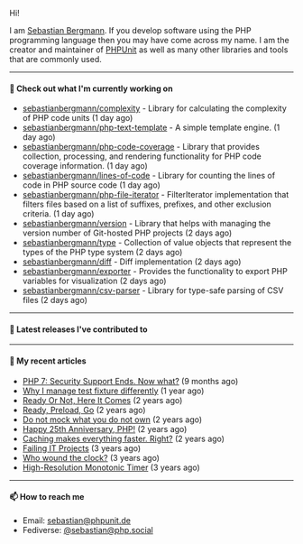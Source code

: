 Hi!

I am [Sebastian Bergmann](https://sebastian-bergmann.de/). If you develop software using the PHP programming language then you may have come across my name. I am the creator and maintainer of [PHPUnit](https://phpunit.de/) as well as many other libraries and tools that are commonly used.

---

#### 👷 Check out what I'm currently working on

- [sebastianbergmann/complexity](https://github.com/sebastianbergmann/complexity) - Library for calculating the complexity of PHP code units (1 day ago)
- [sebastianbergmann/php-text-template](https://github.com/sebastianbergmann/php-text-template) - A simple template engine. (1 day ago)
- [sebastianbergmann/php-code-coverage](https://github.com/sebastianbergmann/php-code-coverage) - Library that provides collection, processing, and rendering functionality for PHP code coverage information. (1 day ago)
- [sebastianbergmann/lines-of-code](https://github.com/sebastianbergmann/lines-of-code) - Library for counting the lines of code in PHP source code (1 day ago)
- [sebastianbergmann/php-file-iterator](https://github.com/sebastianbergmann/php-file-iterator) - FilterIterator implementation that filters files based on a list of suffixes, prefixes, and other exclusion criteria. (1 day ago)
- [sebastianbergmann/version](https://github.com/sebastianbergmann/version) - Library that helps with managing the version number of Git-hosted PHP projects (2 days ago)
- [sebastianbergmann/type](https://github.com/sebastianbergmann/type) - Collection of value objects that represent the types of the PHP type system (2 days ago)
- [sebastianbergmann/diff](https://github.com/sebastianbergmann/diff) - Diff implementation (2 days ago)
- [sebastianbergmann/exporter](https://github.com/sebastianbergmann/exporter) - Provides the functionality to export PHP variables for visualization (2 days ago)
- [sebastianbergmann/csv-parser](https://github.com/sebastianbergmann/csv-parser) - Library for type-safe parsing of CSV files (2 days ago)

---

#### 🔭 Latest releases I've contributed to


---

#### 📜 My recent articles

- [PHP 7: Security Support Ends. Now what?](https://thephp.cc/articles/php-7-security-support-ends-now-what?ref=rss) (9 months ago)
- [Why I manage test fixture differently](https://thephp.cc/articles/why-i-manage-test-fixture-differently?ref=rss) (1 year ago)
- [Ready Or Not, Here It Comes](https://thephp.cc/articles/ready-or-not-here-it-comes?ref=rss) (2 years ago)
- [Ready, Preload, Go](https://thephp.cc/articles/ready-preload-go?ref=rss) (2 years ago)
- [Do not mock what you do not own](https://thephp.cc/articles/do-not-mock-what-you-do-not-own?ref=rss) (2 years ago)
- [Happy 25th Anniversary, PHP!](https://thephp.cc/articles/happy-25th-anniversary-php?ref=rss) (2 years ago)
- [Caching makes everything faster. Right?](https://thephp.cc/articles/caching-makes-everything-faster-right?ref=rss) (2 years ago)
- [Failing IT Projects](https://thephp.cc/articles/failing-it-projects?ref=rss) (3 years ago)
- [Who wound the clock?](https://thephp.cc/articles/who-wound-the-clock?ref=rss) (3 years ago)
- [High-Resolution Monotonic Timer](https://thephp.cc/articles/high-resolution-monotonic-timer?ref=rss) (3 years ago)

---

#### 📫 How to reach me

- Email: [sebastian@phpunit.de](mailto://sebastian@phpunit.de)
- Fediverse: [@sebastian@php.social](https://phpc.social/@sebastian)
